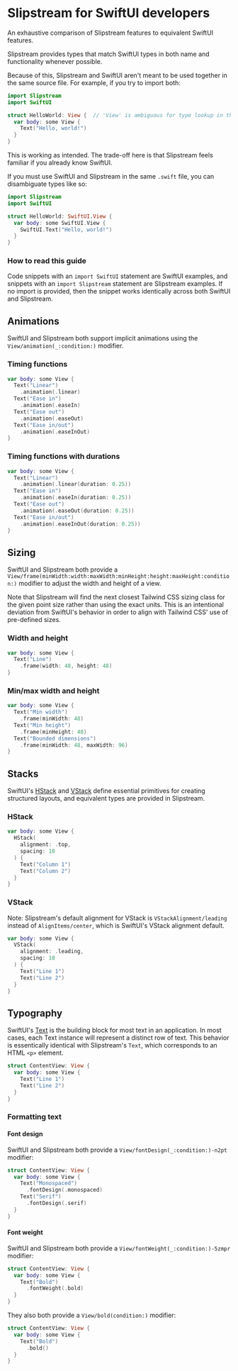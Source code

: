 # Slipstream for SwiftUI developers

An exhaustive comparison of Slipstream features to equivalent SwiftUI features.

Slipstream provides types that match SwiftUI types in both name and functionality whenever possible.

Because of this, Slipstream and SwiftUI aren't meant to be used together in the same source file.
For example, if you try to import both:

```swift
import Slipstream
import SwiftUI

struct HelloWorld: View {  // 'View' is ambiguous for type lookup in this context
  var body: some View {
    Text("Hello, world!")
  }
}
```

This is working as intended. The trade-off here is that Slipstream feels familiar if you already
know SwiftUI.

If you must use SwiftUI and Slipstream in the same `.swift` file, you can disambiguate types like
so:

```swift
import Slipstream
import SwiftUI

struct HelloWorld: SwiftUI.View {
  var body: some SwiftUI.View {
    SwiftUI.Text("Hello, world!")
  }
}
```

### How to read this guide

Code snippets with an `import SwiftUI` statement are SwiftUI examples, and snippets with an
`import Slipstream` statement are Slipstream examples. If no import is provided, then the snippet
works identically across both SwiftUI and Slipstream.

## Animations

SwiftUI and Slipstream both support implicit animations using the ``View/animation(_:condition:)``
modifier.

### Timing functions

```swift
var body: some View {
  Text("Linear")
    .animation(.linear)
  Text("Ease in")
    .animation(.easeIn)
  Text("Ease out")
    .animation(.easeOut)
  Text("Ease in/out")
    .animation(.easeInOut)
}
```

### Timing functions with durations

```swift
var body: some View {
  Text("Linear")
    .animation(.linear(duration: 0.25))
  Text("Ease in")
    .animation(.easeIn(duration: 0.25))
  Text("Ease out")
    .animation(.easeOut(duration: 0.25))
  Text("Ease in/out")
    .animation(.easeInOut(duration: 0.25))
}
```

## Sizing

SwiftUI and Slipstream both provide a
``View/frame(minWidth:width:maxWidth:minHeight:height:maxHeight:condition:)``
modifier to adjust the width and height of a view.

Note that Slipstream will find the next closest Tailwind CSS sizing class for the given point size
rather than using the exact units. This is an intentional deviation from SwiftUI's behavior in order
to align with Tailwind CSS' use of pre-defined sizes.

### Width and height

```swift
var body: some View {
  Text("Line")
    .frame(width: 48, height: 48)
}
```

### Min/max width and height

```swift
var body: some View {
  Text("Min width")
    .frame(minWidth: 48)
  Text("Min height")
    .frame(minHeight: 48)
  Text("Bounded dimensions")
    .frame(minWidth: 48, maxWidth: 96)
}
```

## Stacks

SwiftUI's [HStack](https://developer.apple.com/documentation/swiftui/hstack) and
[VStack](https://developer.apple.com/documentation/swiftui/vstack) define essential primitives for
creating structured layouts, and equivalent types are provided in Slipstream.

### HStack

```swift
var body: some View {
  HStack(
    alignment: .top,
    spacing: 10
  ) {
    Text("Column 1")
    Text("Column 2")
  }
}
```

### VStack

Note: Slipstream's default alignment for VStack is ``VStackAlignment/leading`` instead of
``AlignItems/center``, which is SwiftUI's VStack alignment default.

```swift
var body: some View {
  VStack(
    alignment: .leading,
    spacing: 10
  ) {
    Text("Line 1")
    Text("Line 2")
  }
}
```

## Typography

SwiftUI's [Text](https://developer.apple.com/documentation/swiftui/text) is the building block for
most text in an application. In most cases, each Text instance will represent a distinct row of
text. This behavior is essentically identical with Slipstream's ``Text``, which corresponds to an
HTML `<p>` element.

```swift
struct ContentView: View {
  var body: some View {
    Text("Line 1")
    Text("Line 2")
  }
}
```

### Formatting text

#### Font design

SwiftUI and Slipstream both provide a ``View/fontDesign(_:condition:)-n2pt`` modifier:

```swift
struct ContentView: View {
  var body: some View {
    Text("Monospaced")
      .fontDesign(.monospaced)
    Text("Serif")
      .fontDesign(.serif)
  }
}
```

#### Font weight

SwiftUI and Slipstream both provide a ``View/fontWeight(_:condition:)-5zmpr`` modifier:

```swift
struct ContentView: View {
  var body: some View {
    Text("Bold")
      .fontWeight(.bold)
  }
}
```

They also both provide a ``View/bold(condition:)`` modifier:

```swift
struct ContentView: View {
  var body: some View {
    Text("Bold")
      .bold()
  }
}
```
